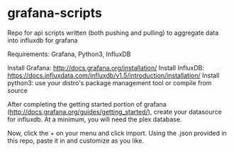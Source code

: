 # grafana-scripts
Repo for api scripts written (both pushing and pulling) to aggregate data into influxdb for grafana

Requirements: Grafana, Python3, InfluxDB

Install Grafana: http://docs.grafana.org/installation/
Install InfluxDB: https://docs.influxdata.com/influxdb/v1.5/introduction/installation/
Install python3: use your distro's package management tool or compile from source


After completing the getting started portion of grafana (http://docs.grafana.org/guides/getting_started/), create your datasource for influxdb. At a minimum, you will need the plex database.

Now, click the + on your menu and click import. Using the .json provided in this repo, paste it in and customize as you like.
